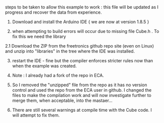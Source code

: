 steps to be taken to allow this example to work :
this file will be updated as I progress and recover the data from experience.

1. Download and install the Arduino IDE { we are now at version 1.8.5 }

2. when attempting to build errors will occur due to missing file Cube.h . To fix this we need the library

2.1 Download the ZIP from the freetronics github repo site (even on Linux) and unzip into "libraries" in the tree where the IDE was installed. 

3. restart the IDE - fine but the compiler enforces stricter rules now than when the example was created.

4. Note : I already had a fork of the repo in ECA.

5. So I removed the "unzipped" file from the repo as it has no version control and used the repo from the ECA user in github. I changed the files to make the compilation work and will now investigate further to merge them, when acceptable, into the mastaer...

6. There are still several warnings at compile time with the Cube code. I will attempt to fix them.


